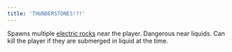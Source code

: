 ```yaml
---
title: 'THUNDERSTONES!?!'
---
```


Spawns multiple [electric rocks](https://noita.wiki.gg/wiki/Ukkoskivi) near the player. Dangerous near liquids. Can kill the player if they are submerged in liquid at the time.
